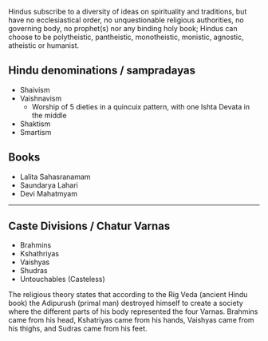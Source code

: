 Hindus subscribe to a diversity of ideas on spirituality and traditions, but have no ecclesiastical order, no unquestionable religious authorities, no governing body, no prophet(s) nor any binding holy book; Hindus can choose to be polytheistic, pantheistic, monotheistic, monistic, agnostic, atheistic or humanist.

## Hindu denominations / sampradayas
- Shaivism
- Vaishnavism
  - Worship of 5 dieties in a quincuix pattern, with one Ishta Devata in the middle
- Shaktism
- Smartism

## Books
- Lalita Sahasranamam
- Saundarya Lahari
- Devi Mahatmyam

---
## Caste Divisions / Chatur Varnas
- Brahmins
- Kshathriyas
- Vaishyas
- Shudras
- Untouchables (Casteless)

The religious theory states that according to the Rig Veda (ancient Hindu book) the Adipurush (primal man) destroyed himself to create a society where the different parts of his body represented the four Varnas. Brahmins came from his head, Kshatriyas came from his hands, Vaishyas came from his thighs, and Sudras came from his feet.
